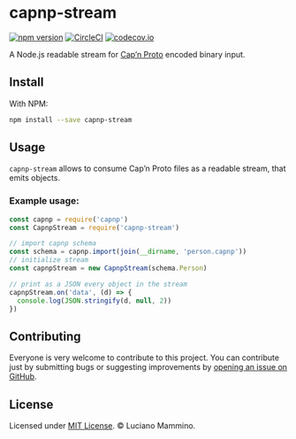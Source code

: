 # capnp-stream

[![npm version](https://badge.fury.io/js/capnp-stream.svg)](http://badge.fury.io/js/capnp-stream)
[![CircleCI](https://circleci.com/gh/lmammino/capnp-stream.svg?style=shield)](https://circleci.com/gh/lmammino/capnp-stream)
[![codecov.io](https://codecov.io/gh/lmammino/capnp-stream/coverage.svg?branch=master)](https://codecov.io/gh/lmammino/capnp-stream)

A Node.js readable stream for [Cap’n Proto](https://capnproto.org/) encoded binary input.


## Install

With NPM:

```bash
npm install --save capnp-stream
```


## Usage

`capnp-stream` allows to consume Cap’n Proto files as a readable stream, that emits
objects.


### Example usage:

```javascript
const capnp = require('capnp')
const CapnpStream = require('capnp-stream')

// import capnp schema
const schema = capnp.import(join(__dirname, 'person.capnp'))
// initialize stream
const capnpStream = new CapnpStream(schema.Person)

// print as a JSON every object in the stream
capnpStream.on('data', (d) => {
  console.log(JSON.stringify(d, null, 2))
})
```


## Contributing

Everyone is very welcome to contribute to this project.
You can contribute just by submitting bugs or suggesting improvements by
[opening an issue on GitHub](https://github.com/lmammino/capnp-stream/issues).


## License

Licensed under [MIT License](LICENSE). © Luciano Mammino.
